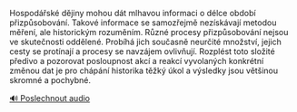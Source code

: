 
Hospodářské dějiny mohou dát mlhavou informaci o délce období přizpůsobování. Takové informace se samozřejmě nezískávají metodou měření, ale historickým rozuměním. Různé procesy přizpůsobování nejsou ve skutečnosti oddělené. Probíhá jich současně neurčité množství, jejich cesty se protínají a procesy se navzájem ovlivňují. Rozplést toto složité předivo a pozorovat posloupnost akcí a reakcí vyvolaných konkrétní změnou dat je pro chápání historika těžký úkol a výsledky jsou většinou skromné a pochybné.

[🔊 Poslechnout audio](/data/7-paragraphs/audio/chapter_126/para_001-Hospodsk-djiny-mohou-dt-mlhavou-informaci-o-d.mp3)
